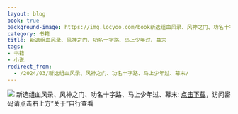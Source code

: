 ```yaml
---
layout: blog
book: true
background-image: https://img.locyoo.com/book新选组血风录、风神之门、功名十字路、马上少年过、幕末.jpg
category: 书籍
title: 新选组血风录、风神之门、功名十字路、马上少年过、幕末
tags:
- 书籍
- 小说
redirect_from:
  - /2024/03/新选组血风录、风神之门、功名十字路、马上少年过、幕末/
---
```

![](https://img.locyoo.com/book新选组血风录、风神之门、功名十字路、马上少年过、幕末.jpg)
新选组血风录、风神之门、功名十字路、马上少年过、幕末: <a name = "ref1" href="https://url18.ctfile.com/f/50983618-1449297970-6e4b32?p=3619">点击下载</a>，访问密码请点击右上方“关于”自行查看